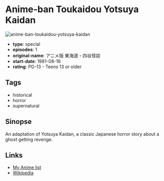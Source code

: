 # Anime-ban Toukaidou Yotsuya Kaidan

![anime-ban-toukaidou-yotsuya-kaidan](https://cdn.myanimelist.net/images/anime/9/82369.jpg)

-   **type**: special
-   **episodes**: 1
-   **original-name**: アニメ版 東海道・四谷怪談
-   **start-date**: 1981-08-16
-   **rating**: PG-13 - Teens 13 or older

## Tags

-   historical
-   horror
-   supernatural

## Sinopse

An adaptation of Yotsuya Kaidan, a classic Japanese horror story about a ghost getting revenge.

## Links

-   [My Anime list](https://myanimelist.net/anime/34236/Anime-ban_Toukaidou_Yotsuya_Kaidan)
-   [Wikipedia](https://ja.wikipedia.org/wiki/%E5%9B%9B%E8%B0%B7%E6%80%AA%E8%AB%87#.E5.8F.82.E8.80.83.E3.83.BB.E9.96.A2.E9.80.A3.E6.96.87.E7.8C.AE)
